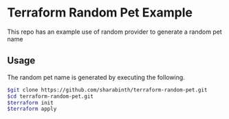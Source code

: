 # Terraform Random Pet Example
This repo has an example use of random provider to generate a random pet name

## Usage
The random pet name is generated by executing the following.

``` bash
$git clone https://github.com/sharabinth/terraform-random-pet.git
$cd terraform-random-pet.git
$terraform init
$terraform apply
```
